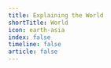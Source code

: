 ```yaml
---
title: Explaining the World
shortTitle: World
icon: earth-asia
index: false
timeline: false
article: false
---
```


<Catalog hideHeading/>